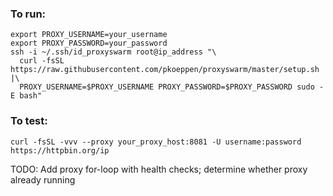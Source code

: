 ### To run:

```shell
export PROXY_USERNAME=your_username
export PROXY_PASSWORD=your_password
ssh -i ~/.ssh/id_proxyswarm root@ip_address "\
  curl -fsSL https://raw.githubusercontent.com/pkoeppen/proxyswarm/master/setup.sh |\
  PROXY_USERNAME=$PROXY_USERNAME PROXY_PASSWORD=$PROXY_PASSWORD sudo -E bash"
```

### To test:

```shell
curl -fsSL -vvv --proxy your_proxy_host:8081 -U username:password https://httpbin.org/ip
```

TODO: Add proxy for-loop with health checks; determine whether proxy already running
